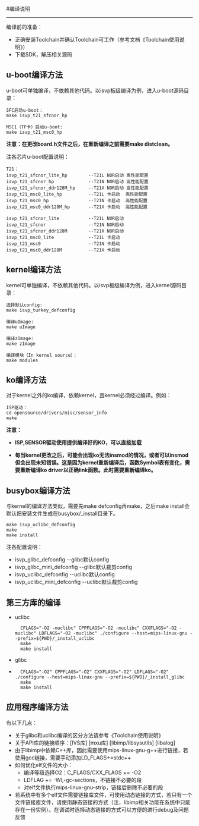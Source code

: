 #编译说明

----------

编译前的准备：

* 正确安装Toolchain并确认Toolchain可工作（参考文档《Toolchain使用说明》）
* 下载SDK，解压相关源码

## u-boot编译方法
u-boot可单独编译，不依赖其他代码。以isvp板级编译为例，进入u-boot源码目录：

	SFC启动u-boot：
    make isvp_t21_sfcnor_hp

	MSC1（TF卡）启动u-boot:
    make isvp_t21_msc0_hp

**注意：在更改board.h文件之后，在重新编译之前需要make distclean。**

注各芯片u-boot配置说明：

    T21：
    isvp_t21_sfcnor_lite_hp        --T21L NOR启动 高性能配置
    isvp_t21_sfcnor_hp             --T21N NOR启动 高性能配置
	isvp_t21_sfcnor_ddr128M_hp     --T21X NOR启动 高性能配置
	isvp_t21_msc0_lite_hp          --T21L 卡启动  高性能配置
    isvp_t21_msc0_hp               --T21N 卡启动  高性能配置
    isvp_t21_msc0_ddr128M_hp       --T21X 卡启动  高性能配置

	isvp_t21_sfcnor_lite           --T21L NOR启动
    isvp_t21_sfcnor                --T21N NOR启动
	isvp_t21_sfcnor_ddr128M        --T21X NOR启动
	isvp_t21_msc0_lite             --T21L 卡启动
	isvp_t21_msc0                  --T21N 卡启动
	isvp_t21_msc0_ddr128M          --T21X 卡启动
    
## kernel编译方法
kernel可单独编译，不依赖其他代码。以isvp板级编译为例，进入kernel源码目录：

    选择默认config:
    make isvp_turkey_defconfig

    编译uImage:
    make uImage

    编译zImage:
    make zImage

    编译模块（In kernel source）：
    make modules


## ko编译方法
对于kernel之外的ko编译，依赖kernel，且kernel必须经过编译。例如：

    ISP驱动：
    cd opensource/drivers/misc/sensor_info
    make


**注意：**

* **ISP,SENSOR驱动使用提供编译好的KO，可以直接加载**

* **每当kernel更改之后，可能会出现ko无法insmod的情况，或者可以insmod但会出现未知错误。这是因为kernel重新编译后，函数Symbol表有变化，需要重新编译ko driver以正确link函数。此时需要重新编译ko。**

## busybox编译方法
与kernel的编译方法类似，需要先make defconfig再make，之后make install会默认把安装文件生成在busybox/_install目录下。

    make isvp_uclibc_defconfig
    make
    make install

注各配置说明：

* isvp_glibc_defconfig             --glibc默认config
* isvp_glibc_mini_defconfig        --glibc默认裁剪config
* isvp_uclibc_defconfig            --uclibc默认config
* isvp_uclibc_mini_defconfig       --uclibc默认裁剪config
## 第三方库的编译
* uclibc

        CFLAGS="-O2 -muclibc" CPPFLAGS="-O2 -muclibc" CXXFLAGS="-O2 -muclibc" LDFLAGS="-O2 -muclibc" ./configure --host=mips-linux-gnu --prefix=${PWD}/_install_uclibc
        make
        make install
* glibc
* 
        CFLAGS="-O2" CPPFLAGS="-O2" CXXFLAGS="-O2" LDFLAGS="-O2" ./configure --host=mips-linux-gnu --prefix=${PWD}/_install_glibc
        make
        make install

## 应用程序编译方法
有以下几点：

* 关于glibc和uclibc编译的区分方法请参考《Toolchain使用说明》
* 关于API库的链接顺序：[IVS库] [mxu库] [libimp/libsysutils] [libalog]
* 由于libimp中依赖C++库，因此需要使用mips-linux-gnu-g++进行链接，若使用gcc链接，需要手动添加LD_FLAGS+=stdc++
* 如何优化elf文件的大小：
  * 编译等级选择O2：C\_FLAGS/CXX\_FLAGS += -O2
  * LDFLAG += -Wl,-gc-sections，不链接不必要的段
  * 对elf文件执行mips-linux-gnu-strip，链接后删除不必要的段
* 若系统中有多个elf文件需要链接库文件，可使用动态链接的方式，若只有一个文件链接库文件，请使用静态链接的方式（注，libimp相关功能在系统中只能存在一份实例）。在调试时选择动态链接的方式可以方便的进行debug及问题反馈